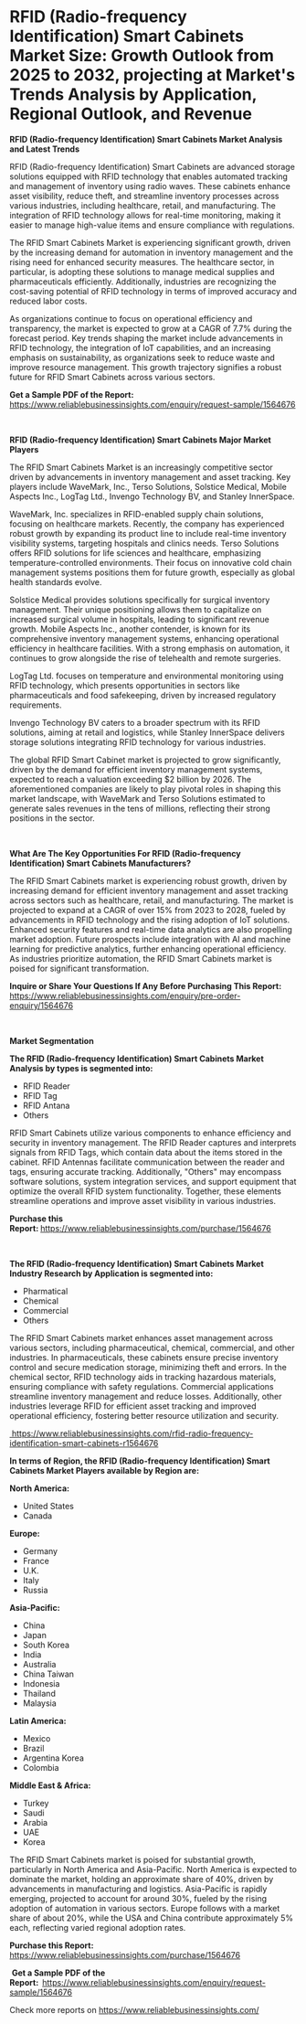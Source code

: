 <p><h1>RFID (Radio-frequency Identification) Smart Cabinets Market Size: Growth Outlook from 2025 to 2032, projecting at Market's Trends Analysis by Application, Regional Outlook, and Revenue</h1></p><p><strong>RFID (Radio-frequency Identification) Smart Cabinets Market Analysis and Latest Trends</strong></p>
<p><p>RFID (Radio-frequency Identification) Smart Cabinets are advanced storage solutions equipped with RFID technology that enables automated tracking and management of inventory using radio waves. These cabinets enhance asset visibility, reduce theft, and streamline inventory processes across various industries, including healthcare, retail, and manufacturing. The integration of RFID technology allows for real-time monitoring, making it easier to manage high-value items and ensure compliance with regulations.</p><p>The RFID Smart Cabinets Market is experiencing significant growth, driven by the increasing demand for automation in inventory management and the rising need for enhanced security measures. The healthcare sector, in particular, is adopting these solutions to manage medical supplies and pharmaceuticals efficiently. Additionally, industries are recognizing the cost-saving potential of RFID technology in terms of improved accuracy and reduced labor costs.</p><p>As organizations continue to focus on operational efficiency and transparency, the market is expected to grow at a CAGR of 7.7% during the forecast period. Key trends shaping the market include advancements in RFID technology, the integration of IoT capabilities, and an increasing emphasis on sustainability, as organizations seek to reduce waste and improve resource management. This growth trajectory signifies a robust future for RFID Smart Cabinets across various sectors.</p></p>
<p><strong>Get a Sample PDF of the Report:&nbsp;</strong> <a href="https://www.reliablebusinessinsights.com/enquiry/request-sample/1564676?utm_campaign=2624&utm_medium=2&utm_source=Github&utm_content=ia&utm_term=27022025&utm_id=rfid-radio-frequency-identification-smart-cabinets">https://www.reliablebusinessinsights.com/enquiry/request-sample/1564676</a></p>
<p>&nbsp;</p>
<p><strong>RFID (Radio-frequency Identification) Smart Cabinets Major Market Players</strong></p>
<p><p>The RFID Smart Cabinets Market is an increasingly competitive sector driven by advancements in inventory management and asset tracking. Key players include WaveMark, Inc., Terso Solutions, Solstice Medical, Mobile Aspects Inc., LogTag Ltd., Invengo Technology BV, and Stanley InnerSpace.</p><p>WaveMark, Inc. specializes in RFID-enabled supply chain solutions, focusing on healthcare markets. Recently, the company has experienced robust growth by expanding its product line to include real-time inventory visibility systems, targeting hospitals and clinics needs. Terso Solutions offers RFID solutions for life sciences and healthcare, emphasizing temperature-controlled environments. Their focus on innovative cold chain management systems positions them for future growth, especially as global health standards evolve.</p><p>Solstice Medical provides solutions specifically for surgical inventory management. Their unique positioning allows them to capitalize on increased surgical volume in hospitals, leading to significant revenue growth. Mobile Aspects Inc., another contender, is known for its comprehensive inventory management systems, enhancing operational efficiency in healthcare facilities. With a strong emphasis on automation, it continues to grow alongside the rise of telehealth and remote surgeries.</p><p>LogTag Ltd. focuses on temperature and environmental monitoring using RFID technology, which presents opportunities in sectors like pharmaceuticals and food safekeeping, driven by increased regulatory requirements.</p><p>Invengo Technology BV caters to a broader spectrum with its RFID solutions, aiming at retail and logistics, while Stanley InnerSpace delivers storage solutions integrating RFID technology for various industries.</p><p>The global RFID Smart Cabinet market is projected to grow significantly, driven by the demand for efficient inventory management systems, expected to reach a valuation exceeding $2 billion by 2026. The aforementioned companies are likely to play pivotal roles in shaping this market landscape, with WaveMark and Terso Solutions estimated to generate sales revenues in the tens of millions, reflecting their strong positions in the sector.</p></p>
<p>&nbsp;</p>
<p><strong>What Are The Key Opportunities For RFID (Radio-frequency Identification) Smart Cabinets Manufacturers?</strong></p>
<p><p>The RFID Smart Cabinets market is experiencing robust growth, driven by increasing demand for efficient inventory management and asset tracking across sectors such as healthcare, retail, and manufacturing. The market is projected to expand at a CAGR of over 15% from 2023 to 2028, fueled by advancements in RFID technology and the rising adoption of IoT solutions. Enhanced security features and real-time data analytics are also propelling market adoption. Future prospects include integration with AI and machine learning for predictive analytics, further enhancing operational efficiency. As industries prioritize automation, the RFID Smart Cabinets market is poised for significant transformation.</p></p>
<p><strong>Inquire or Share Your Questions If Any Before Purchasing This Report:</strong> <a href="https://www.reliablebusinessinsights.com/enquiry/pre-order-enquiry/1564676?utm_campaign=2624&utm_medium=2&utm_source=Github&utm_content=ia&utm_term=27022025&utm_id=rfid-radio-frequency-identification-smart-cabinets">https://www.reliablebusinessinsights.com/enquiry/pre-order-enquiry/1564676</a></p>
<p>&nbsp;</p>
<p><strong>Market Segmentation</strong></p>
<p><strong>The RFID (Radio-frequency Identification) Smart Cabinets Market Analysis by types is segmented into:</strong></p>
<p><ul><li>RFID Reader</li><li>RFID Tag</li><li>RFID Antana</li><li>Others</li></ul></p>
<p><p>RFID Smart Cabinets utilize various components to enhance efficiency and security in inventory management. The RFID Reader captures and interprets signals from RFID Tags, which contain data about the items stored in the cabinet. RFID Antennas facilitate communication between the reader and tags, ensuring accurate tracking. Additionally, "Others" may encompass software solutions, system integration services, and support equipment that optimize the overall RFID system functionality. Together, these elements streamline operations and improve asset visibility in various industries.</p></p>
<p><strong>Purchase this Report:&nbsp;</strong><a href="https://www.reliablebusinessinsights.com/purchase/1564676?utm_campaign=2624&utm_medium=2&utm_source=Github&utm_content=ia&utm_term=27022025&utm_id=rfid-radio-frequency-identification-smart-cabinets">https://www.reliablebusinessinsights.com/purchase/1564676</a></p>
<p>&nbsp;</p>
<p><strong>The RFID (Radio-frequency Identification) Smart Cabinets Market Industry Research by Application is segmented into:</strong></p>
<p><ul><li>Pharmatical</li><li>Chemical</li><li>Commercial</li><li>Others</li></ul></p>
<p><p>The RFID Smart Cabinets market enhances asset management across various sectors, including pharmaceutical, chemical, commercial, and other industries. In pharmaceuticals, these cabinets ensure precise inventory control and secure medication storage, minimizing theft and errors. In the chemical sector, RFID technology aids in tracking hazardous materials, ensuring compliance with safety regulations. Commercial applications streamline inventory management and reduce losses. Additionally, other industries leverage RFID for efficient asset tracking and improved operational efficiency, fostering better resource utilization and security.</p></p>
<p><a href="https://www.reliablebusinessinsights.com/rfid-radio-frequency-identification-smart-cabinets-r1564676?utm_campaign=2624&utm_medium=2&utm_source=Github&utm_content=ia&utm_term=27022025&utm_id=rfid-radio-frequency-identification-smart-cabinets">&nbsp;https://www.reliablebusinessinsights.com/rfid-radio-frequency-identification-smart-cabinets-r1564676</a></p>
<p><strong>In terms of Region, the RFID (Radio-frequency Identification) Smart Cabinets Market Players available by Region are:</strong></p>
<p>
    <p> <strong> North America: </strong>
        <ul>
            <li>United States</li>
            <li>Canada</li>
        </ul>
        </p> 
    <p> <strong> Europe: </strong>
        <ul>
            <li>Germany</li>
            <li>France</li>
            <li>U.K.</li>
            <li>Italy</li>
            <li>Russia</li>
        </ul>
        </p> 
    <p> <strong> Asia-Pacific: </strong>
        <ul>
            <li>China</li>
            <li>Japan</li>
            <li>South Korea</li>
            <li>India</li>
            <li>Australia</li>
            <li>China Taiwan</li>
            <li>Indonesia</li>
            <li>Thailand</li>
            <li>Malaysia</li>
        </ul>
        </p> 
    <p> <strong> Latin America: </strong>
        <ul>
            <li>Mexico</li>
            <li>Brazil</li>
            <li>Argentina Korea</li>
            <li>Colombia</li>
        </ul>
        </p> 
    <p> <strong> Middle East & Africa: </strong>
        <ul>
            <li>Turkey</li>
            <li>Saudi</li>
            <li>Arabia</li>
            <li>UAE</li>
            <li>Korea</li>
        </ul>
    </p>
    </p>
<p><p>The RFID Smart Cabinets market is poised for substantial growth, particularly in North America and Asia-Pacific. North America is expected to dominate the market, holding an approximate share of 40%, driven by advancements in manufacturing and logistics. Asia-Pacific is rapidly emerging, projected to account for around 30%, fueled by the rising adoption of automation in various sectors. Europe follows with a market share of about 20%, while the USA and China contribute approximately 5% each, reflecting varied regional adoption rates.</p></p>
<p><strong>Purchase this Report: </strong><a href="https://www.reliablebusinessinsights.com/purchase/1564676?utm_campaign=2624&utm_medium=2&utm_source=Github&utm_content=ia&utm_term=27022025&utm_id=rfid-radio-frequency-identification-smart-cabinets">https://www.reliablebusinessinsights.com/purchase/1564676</a></p>
<p>&nbsp;<strong>Get a Sample PDF of the Report:&nbsp;&nbsp;</strong><a href="https://www.reliablebusinessinsights.com/enquiry/request-sample/1564676?utm_campaign=2624&utm_medium=2&utm_source=Github&utm_content=ia&utm_term=27022025&utm_id=rfid-radio-frequency-identification-smart-cabinets">https://www.reliablebusinessinsights.com/enquiry/request-sample/1564676</a></p>
<p><strong></strong></p>
<p>Check more reports on <a href="https://www.reliablebusinessinsights.com/?utm_campaign=2624&utm_medium=2&utm_source=Github&utm_content=ia&utm_term=27022025&utm_id=rfid-radio-frequency-identification-smart-cabinets">https://www.reliablebusinessinsights.com/</a></p>